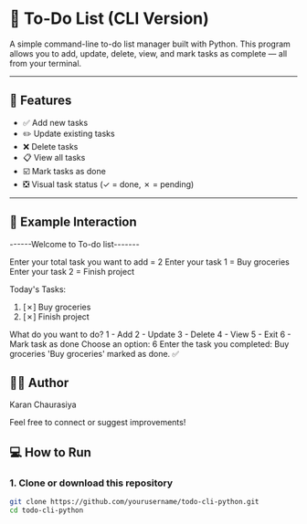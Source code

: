 # 📝 To-Do List (CLI Version)

A simple command-line to-do list manager built with Python. This program allows you to add, update, delete, view, and mark tasks as complete — all from your terminal.

---

## 🚀 Features

- ✅ Add new tasks
- ✏️ Update existing tasks
- ❌ Delete tasks
- 📋 View all tasks
- ☑️ Mark tasks as done
- ❎ Visual task status (✓ = done, ✗ = pending)

---
## 📌 Example Interaction

------Welcome to To-do list-------

Enter your total task you want to add = 2
Enter your task 1 = Buy groceries
Enter your task 2 = Finish project

Today's Tasks:
1. [✗] Buy groceries
2. [✗] Finish project

What do you want to do?
1 - Add
2 - Update
3 - Delete
4 - View
5 - Exit
6 - Mark task as done
Choose an option: 6
Enter the task you completed: Buy groceries
'Buy groceries' marked as done. ✅

## 🧑‍💻 Author
Karan Chaurasiya

Feel free to connect or suggest improvements!

## 💻 How to Run

### 1. Clone or download this repository

```bash
git clone https://github.com/yourusername/todo-cli-python.git
cd todo-cli-python


